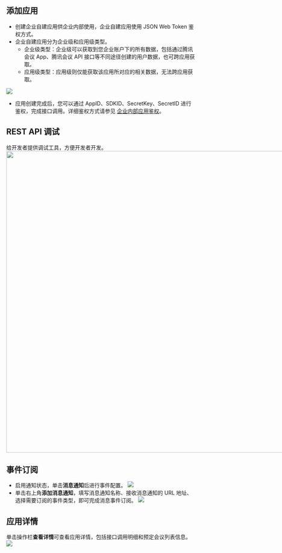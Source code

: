 ## 添加应用
- 创建企业自建应用供企业内部使用，企业自建应用使用 JSON Web Token 鉴权方式。
- 企业自建应用分为企业级和应用级类型。
	- 企业级类型：企业级可以获取到您企业账户下的所有数据，包括通过腾讯会议 App、腾讯会议 API 接口等不同途径创建的用户数据，也可跨应用获取。
	- 应用级类型：应用级则仅能获取该应用所对应的相关数据，无法跨应用获取。

![](https://qcloudimg.tencent-cloud.cn/raw/0525c8607123bdd497ac37067c9a3de6.png)
- 应用创建完成后，您可以通过 AppID、SDKID、SecretKey、SecretID 进行鉴权，完成接口调用。详细鉴权方式请参见 [企业内部应用鉴权](https://cloud.tencent.com/document/product/1095/42413)。

## REST API 调试
给开发者提供调试工具，方便开发者开发。
<img style="width:800px; max-width: inherit;" src="https://qcloudimg.tencent-cloud.cn/raw/3d47919b12b01435d13d1d5d62717ca1.png" />

## 事件订阅
- 启用通知状态，单击**消息通知**后进行事件配置。
![](https://qcloudimg.tencent-cloud.cn/raw/a3c96b79843a3bcf32e09446a74659f5.png)
- 单击右上角**添加消息通知**，填写消息通知名称、接收消息通知的 URL 地址、选择需要订阅的事件类型，即可完成消息事件订阅。
![](https://qcloudimg.tencent-cloud.cn/raw/b42b23532b86913f60b5692750108088.png)

## 应用详情
单击操作栏**查看详情**可查看应用详情，包括接口调用明细和预定会议列表信息。
![](https://qcloudimg.tencent-cloud.cn/raw/715023c26af456d5314568b34d3dd5c4.png)
